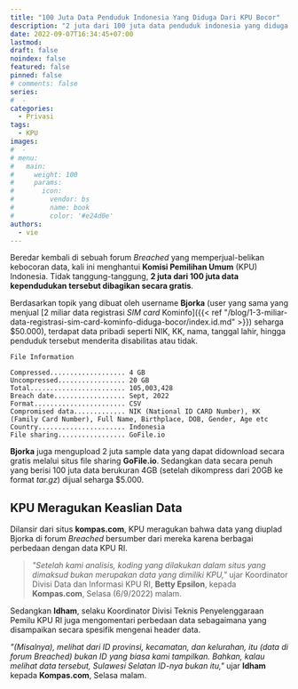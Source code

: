 ```yaml
---
title: "100 Juta Data Penduduk Indonesia Yang Diduga Dari KPU Bocor"
description: "2 juta dari 100 juta data penduduk indonesia yang diduga bocor dari KPU RI dibagikan secara gratis"
date: 2022-09-07T16:34:45+07:00
lastmod:
draft: false
noindex: false
featured: false
pinned: false
# comments: false
series:
#  - 
categories:
  - Privasi
tags:
  - KPU
images:
#  - 
# menu:
#   main:
#     weight: 100
#     params:
#       icon:
#         vendor: bs
#         name: book
#         color: '#e24d0e'
authors:
  - vie
---
```


Beredar kembali di sebuah forum *Breached* yang memperjual-belikan kebocoran data, kali ini menghantui **Komisi Pemilihan Umum** (KPU) Indonesia. Tidak tanggung-tanggung, **2 juta dari 100 juta data kependudukan tersebut dibagikan secara gratis**.

<!--more-->

Berdasarkan topik yang dibuat oleh username **Bjorka** (user yang sama yang menjual [2 miliar data registrasi *SIM card* Kominfo]({{< ref "/blog/1-3-miliar-data-registrasi-sim-card-kominfo-diduga-bocor/index.id.md" >}}) seharga $50.000), terdapat data pribadi seperti NIK, KK, nama, tanggal lahir, hingga penduduk tersebut menderita disabilitas atau tidak.

```
File Information

Compressed................... 4 GB
Uncompressed................. 20 GB
Total........................ 105,003,428
Breach date.................. Sept, 2022
Format....................... CSV
Compromised data............. NIK (National ID CARD Number), KK (Family Card Number), Full Name, Birthplace, DOB, Gender, Age etc
Country...................... Indonesia
File sharing................. GoFile.io
```

**Bjorka** juga mengupload 2 juta sample data yang dapat didownload secara gratis melalui situs file sharing **GoFile.io**. Sedangkan data secara penuh yang berisi 100 juta data berukuran 4GB (setelah dikompress dari 20GB ke format *tar.gz*) dijual seharga $5.000. 

## KPU Meragukan Keaslian Data

Dilansir dari situs **kompas.com**, KPU meragukan bahwa data yang diuplad Bjorka di forum *Breached* bersumber dari mereka karena berbagai perbedaan dengan data KPU RI.

> *"Setelah kami analisis, koding yang dilakukan dalam situs yang dimaksud bukan merupakan data yang dimiliki KPU,"* ujar Koordinator Divisi Data dan Informasi KPU RI, **Betty Epsilon**, kepada **Kompas.com**, Selasa (6/9/2022) malam.

Sedangkan **Idham**, selaku Koordinator Divisi Teknis Penyelenggaraan Pemilu KPU RI juga mengomentari perbedaan data sebagaimana yang disampaikan secara spesifik mengenai header data.

*"(Misalnya), melihat dari ID provinsi, kecamatan, dan kelurahan, itu (data di forum Breached) bukan ID yang biasa kami tampilkan. Bahkan, kalau melihat data tersebut, Sulawesi Selatan ID-nya bukan itu,"* ujar **Idham** kepada **Kompas.com**, Selasa malam.
